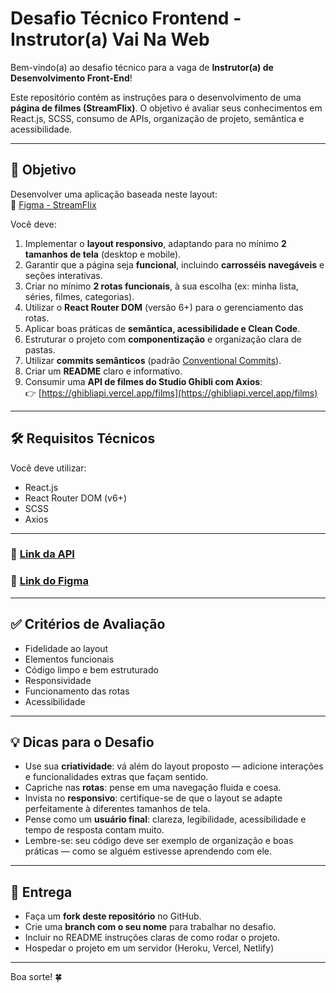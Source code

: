 # Desafio Técnico Frontend - Instrutor(a) Vai Na Web 

Bem-vindo(a) ao desafio técnico para a vaga de **Instrutor(a) de Desenvolvimento Front-End**!

Este repositório contém as instruções para o desenvolvimento de uma **página de filmes (StreamFlix)**. O objetivo é avaliar seus conhecimentos em React.js, SCSS, consumo de APIs, organização de projeto, semântica e acessibilidade.

---

## 🎯 Objetivo

Desenvolver uma aplicação baseada neste layout:  
🔗 [Figma - StreamFlix](https://www.figma.com/design/XnIM49uMPmsXrSThQ8ShfB/StreamFlix?node-id=0-1&p=f)

Você deve:

1. Implementar o **layout responsivo**, adaptando para no mínimo **2 tamanhos de tela** (desktop e mobile).
2. Garantir que a página seja **funcional**, incluindo **carrosséis navegáveis** e seções interativas.
3. Criar no mínimo **2 rotas funcionais**, à sua escolha (ex: minha lista, séries, filmes, categorias).
4. Utilizar o **React Router DOM** (versão 6+) para o gerenciamento das rotas.
5. Aplicar boas práticas de **semântica, acessibilidade e Clean Code**.
6. Estruturar o projeto com **componentização** e organização clara de pastas.
7. Utilizar **commits semânticos** (padrão [Conventional Commits](https://www.conventionalcommits.org/)).
8. Criar um **README** claro e informativo.
9. Consumir uma **API de filmes do Studio Ghibli com Axios**:  
   👉 [https://ghibliapi.vercel.app/films](https://ghibliapi.vercel.app/films) 

---

## 🛠️ Requisitos Técnicos

Você deve utilizar:

- React.js  
- React Router DOM (v6+)  
- SCSS  
- Axios  

---

### 📝 [Link da API](https://ghibliapi.vercel.app/films)
### 🎨 [Link do Figma](https://www.figma.com/design/XnIM49uMPmsXrSThQ8ShfB/StreamFlix?node-id=0-1&p=f)

---

## ✅ Critérios de Avaliação

- Fidelidade ao layout  
- Elementos funcionais  
- Código limpo e bem estruturado  
- Responsividade  
- Funcionamento das rotas  
- Acessibilidade

---

## 💡 Dicas para o Desafio

- Use sua **criatividade**: vá além do layout proposto — adicione interações e funcionalidades extras que façam sentido.
- Capriche nas **rotas**: pense em uma navegação fluida e coesa.
- Invista no **responsivo**: certifique-se de que o layout se adapte perfeitamente à diferentes tamanhos de tela.
- Pense como um **usuário final**: clareza, legibilidade, acessibilidade e tempo de resposta contam muito.
- Lembre-se: seu código deve ser exemplo de organização e boas práticas — como se alguém estivesse aprendendo com ele.

---

## 🚀 Entrega

- Faça um **fork deste repositório** no GitHub.
- Crie uma **branch com o seu nome** para trabalhar no desafio.
- Incluir no README instruções claras de como rodar o projeto.
- Hospedar o projeto em um servidor (Heroku, Vercel, Netlify)

---

Boa sorte! 🍀
